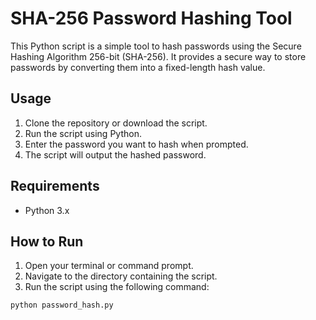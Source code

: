 # SHA-256 Password Hashing Tool

This Python script is a simple tool to hash passwords using the Secure Hashing Algorithm 256-bit (SHA-256). It provides a secure way to store passwords by converting them into a fixed-length hash value.

## Usage

1. Clone the repository or download the script.
2. Run the script using Python.
3. Enter the password you want to hash when prompted.
4. The script will output the hashed password.

## Requirements

- Python 3.x

## How to Run

1. Open your terminal or command prompt.
2. Navigate to the directory containing the script.
3. Run the script using the following command:

```bash
python password_hash.py
